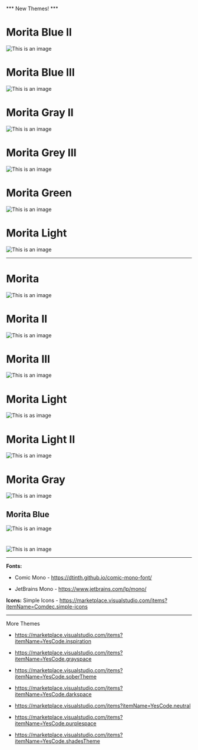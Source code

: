 *** New Themes! ***

# Morita Blue II
![This is an image](https://github.com/yesomac/Morita/blob/master/img/morita-blue-II.png?raw=true)

# Morita Blue III
![This is an image](https://github.com/yesomac/Morita/blob/master/img/morita-blue-III.png?raw=true)

# Morita Gray II
![This is an image](https://github.com/yesomac/Morita/blob/master/img/morita-gray-II.png?raw=true)

# Morita Grey III
![This is an image](https://github.com/yesomac/Morita/blob/master/img/morita-gray-III.png?raw=true)

# Morita Green
![This is an image](https://github.com/yesomac/Morita/blob/master/img/morita-blue-green.png?raw=true)

# Morita Light
![This is an image](https://github.com/yesomac/Morita/blob/master/img/morita-light.png?raw=true)

---

# Morita
![This is an image](https://github.com/yesomac/Morita/blob/master/img/morita_oficial.png?raw=true)

# Morita II
![This is an image](https://github.com/yesomac/Morita/blob/master/img/morita.png?raw=true)

# Morita III
![This is an image](https://github.com/yesomac/Morita/blob/master/img/morita_III.png?raw=true)

# Morita Light
![This is as image](https://github.com/yesomac/Morita/blob/master/img/morita_li.png?raw=true)

# Morita Light II
![This is an image](https://github.com/yesomac/Morita/blob/master/img/moritalight.png?raw=true)

# Morita Gray
![This is an image](https://github.com/yesomac/Morita/blob/master/img/moritagray.png?raw=true)

## Morita Blue
![This is an image](https://github.com/yesomac/Morita/blob/master/img/moritablue.png?raw=true)

#
![This is an image](https://github.com/yesomac/Morita/blob/master/img/moritaII.png?raw=true)

---
**Fonts:** 

  * Comic Mono - https://dtinth.github.io/comic-mono-font/

  * JetBrains Mono - https://www.jetbrains.com/lp/mono/

**Icons:** Simple Icons - https://marketplace.visualstudio.com/items?itemName=Comdec.simple-icons

---
More Themes

* https://marketplace.visualstudio.com/items?itemName=YesCode.inspiration

* https://marketplace.visualstudio.com/items?itemName=YesCode.grayspace

* https://marketplace.visualstudio.com/items?itemName=YesCode.soberTheme

* https://marketplace.visualstudio.com/items?itemName=YesCode.darkspace

* https://marketplace.visualstudio.com/items?itemName=YesCode.neutral

* https://marketplace.visualstudio.com/items?itemName=YesCode.purplespace

* https://marketplace.visualstudio.com/items?itemName=YesCode.shadesTheme